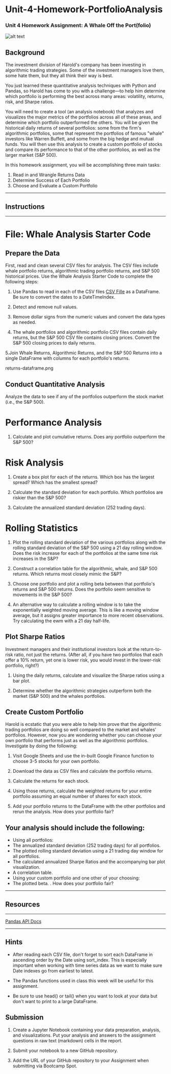 # Unit-4-Homework-PortfolioAnalysis

### Unit 4 Homework Assignment: A Whale Off the Port(folio)
![alt text](protfolio-analysis.Jpg)
## Background
The investment division of Harold's company has been investing in algorithmic trading strategies. Some of the investment managers love them, some hate them, but they all think their way is best.

You just learned these quantitative analysis techniques with Python and Pandas, so Harold has come to you with a challenge—to help him determine which portfolio is performing the best across many areas: volatility, returns, risk, and Sharpe ratios.

You will need to create a tool (an analysis notebook) that analyzes and visualizes the major metrics of the portfolios across all of these areas, and determine which portfolio outperformed the others. You will be given the historical daily returns of several portfolios: some from the firm's algorithmic portfolios, some that represent the portfolios of famous "whale" investors like Warren Buffett, and some from the big hedge and mutual funds. You will then use this analysis to create a custom portfolio of stocks and compare its performance to that of the other portfolios, as well as the larger market (S&P 500).

In this homework assignment, you will be accomplishing three main tasks:

1. Read in and Wrangle Returns Data
2. Determine Success of Each Portfolio
3. Choose and Evaluate a Custom Portfolio

------------------------------------------------------------------------------

## Instructions
------------------------------------------------------------------------------
# File: Whale Analysis Starter Code

## Prepare the Data
First, read and clean several CSV files for analysis. The CSV files include whale portfolio returns, algorithmic trading portfolio returns, and S&P 500 historical prices. Use the Whale Analysis Starter Code to complete the following steps:

1. Use Pandas to read in each of the CSV files [CSV Fille](https://github.com/coding-boot-camp/GWU-ARL-FIN-PT-09-2020-U-C/tree/master/03-Python-Pandas/Homework/Instructions/Starter_Code/Resources) as a DataFrame. Be sure to     convert the dates to a DateTimeIndex.

2. Detect and remove null values.

3. Remove dollar signs from the numeric values and convert the data types as needed.

4. The whale portfolios and algorithmic portfolio CSV files contain daily returns, but the S&P 500 CSV file contains closing prices. Convert the S&P 500 closing prices to daily returns.

5.Join Whale Returns, Algorithmic Returns, and the S&P 500 Returns into a single DataFrame with columns for each portfolio's returns.

returns-dataframe.png

## Conduct Quantitative Analysis
Analyze the data to see if any of the portfolios outperform the stock market (i.e., the S&P 500).

# Performance Analysis

1. Calculate and plot cumulative returns. Does any portfolio outperform the S&P 500?

# Risk Analysis

1. Create a box plot for each of the returns. Which box has the largest spread? Which has the smallest spread?

2. Calculate the standard deviation for each portfolio. Which portfolios are riskier than the S&P 500?

3. Calculate the annualized standard deviation (252 trading days).

# Rolling Statistics

1. Plot the rolling standard deviation of the various portfolios along with the rolling standard deviation of the S&P 500 using a 21 day rolling window. Does the risk increase for each of the portfolios at the same time risk increases in the S&P?

2. Construct a correlation table for the algorithmic, whale, and S&P 500 returns. Which returns most closely mimic the S&P?

3. Choose one portfolio and plot a rolling beta between that portfolio's returns and S&P 500 returns. Does the portfolio seem sensitive to movements in the S&P 500?

4. An alternative way to calculate a rolling window is to take the exponentially weighted moving average. This is like a moving window average, but it assigns greater importance to more recent observations. Try calculating the ewm with a 21 day half-life.

## Plot Sharpe Ratios

Investment managers and their institutional investors look at the return-to-risk ratio, not just the returns. (After all, if you have two portfolios that each offer a 10% return, yet one is lower risk, you would invest in the lower-risk portfolio, right?)

1. Using the daily returns, calculate and visualize the Sharpe ratios using a bar plot.

2. Determine whether the algorithmic strategies outperform both the market (S&P 500) and the whales portfolios.

## Create Custom Portfolio

Harold is ecstatic that you were able to help him prove that the algorithmic trading portfolios are doing so well compared to the market and whales' portfolios. However, now you are wondering whether you can choose your own portfolio that performs just as well as the algorithmic portfolios. Investigate by doing the following:

1. Visit Google Sheets and use the in-built Google Finance function to choose 3-5 stocks for your own portfolio.

2. Download the data as CSV files and calculate the portfolio returns.

3. Calculate the returns for each stock.

4. Using those returns, calculate the weighted returns for your entire portfolio assuming an equal number of shares for each stock.

5. Add your portfolio returns to the DataFrame with the other portfolios and rerun the analysis. How does your portfolio fair?

## Your analysis should include the following:

* Using all portfolios:
 * The annualized standard deviation (252 trading days) for all portfolios.
 * The plotted rolling standard deviation using a 21 trading day window for all portfolios.
 * The calculated annualized Sharpe Ratios and the accompanying bar plot visualization.
 * A correlation table.
* Using your custom portfolio and one other of your choosing:
 * The plotted beta. . How does your portfolio fair?

 -----------------------------------------------------------------------------

## Resources
______________________________________________________________________________

[Pandas API Docs](https://pandas.pydata.org/pandas-docs/stable/reference/index.html) 

------------------------------------------------------------------------------

## Hints

* After reading each CSV file, don't forget to sort each DataFrame in ascending order by the Date using sort_index. This is especially important when working with time series data as we want to make sure Date indexes go from earliest to latest.

* The Pandas functions used in class this week will be useful for this assignment.

* Be sure to use head() or tail() when you want to look at your data but don't want to print to a large DataFrame.

## Submission

1. Create a Jupyter Notebook containing your data preparation, analysis, and visualizations. Put your analysis and answers to the assignment questions in raw text (markdown) cells in the report.

2. Submit your notebook to a new GitHub repository.

3. Add the URL of your GitHub repository to your Assignment when submitting via Bootcamp Spot.

